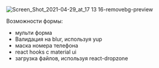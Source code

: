 <img alt="Screen_Shot_2021-04-29_at_17 13 16-removebg-preview" src="https://i.imgur.com/a7pxaPi.png">

Возможности формы:

- мульти форма
- Валидация на blur, используя yup
- маска номера телефона
- react hooks с material ui
- загрузка файлов, используя react-dropzone
